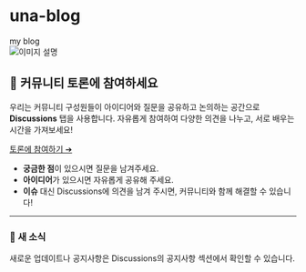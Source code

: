# una-blog
my blog  
![이미지 설명](https://una-kim1114.github.io/una-blog/images/20241111001.png)

## 💬 커뮤니티 토론에 참여하세요
우리는 커뮤니티 구성원들이 아이디어와 질문을 공유하고 논의하는 공간으로 **Discussions** 탭을 사용합니다. 자유롭게 참여하여 다양한 의견을 나누고, 서로 배우는 시간을 가져보세요!

[토론에 참여하기 ➔](https://github.com/una-kim1114/una-blog/discussions)

- **궁금한 점**이 있으시면 질문을 남겨주세요.
- **아이디어**가 있으시면 자유롭게 공유해 주세요.
- **이슈** 대신 Discussions에 의견을 남겨 주시면, 커뮤니티와 함께 해결할 수 있습니다!

---

### 📢 새 소식
새로운 업데이트나 공지사항은 Discussions의 공지사항 섹션에서 확인할 수 있습니다.
